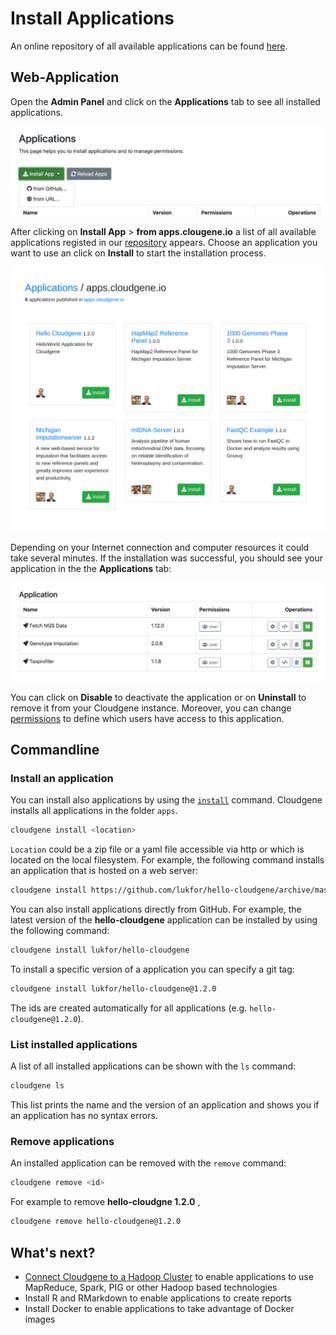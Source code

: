 # Install Applications

An online repository of all available applications can be found [here](http://apps.cloudgene.io).

## Web-Application

Open the **Admin Panel** and click on the **Applications** tab to see all installed applications.

<div class="screenshot">
<img src="../../images/screenshots/install-apps.png">
</div>

After clicking on **Install App** > **from apps.clougene.io** a list of all available applications registed in our [repository](http://apps.cloudgene.io) appears. Choose an application you want to use an click on **Install** to start the installation process.

<div class="screenshot">
<img src="../../images/screenshots/install--app-from-repo.png">
</div>

Depending on your Internet connection and computer resources it could take several minutes. If the installation was successful, you should see your application in the the **Applications** tab:

<div class="screenshot">
<img src="../../images/screenshots/apps.png">
</div>

You can click on **Disable** to deactivate the application or on **Uninstall** to remove it from your Cloudgene instance. Moreover, you can change [permissions](permissions.md) to define which users have access to this application.

## Commandline

### Install an application

You can install also applications by using the [`install`](/cli/cloudgene-install) command. Cloudgene installs all applications in the folder `apps`.

```sh
cloudgene install <location>
```
`Location` could be a zip file or a yaml file accessible via http or which is located on the local filesystem. For example, the following command installs an application that is hosted on a web server:

```sh
cloudgene install https://github.com/lukfor/hello-cloudgene/archive/master.zip
```

You can also install applications directly from GitHub. For example, the latest version of the **hello-cloudgene** application can be installed by using the following command:

```sh
cloudgene install lukfor/hello-cloudgene
```

To install a specific version of a application you can specify a git tag:

```sh
cloudgene install lukfor/hello-cloudgene@1.2.0
```

The ids are created automatically for all applications (e.g. `hello-cloudgene@1.2.0`).


### List installed applications

A list of all installed applications can be shown with the `ls` command:

```sh
cloudgene ls
```

This list prints the name and the version of an application and shows you if an application has no syntax errors.


### Remove applications

An installed application can be removed with the `remove` command:


```sh
cloudgene remove <id>
```

For example to remove **hello-cloudgne 1.2.0** ,

```sh
cloudgene remove hello-cloudgene@1.2.0
```

## What's next?

- [Connect Cloudgene to a Hadoop Cluster](/daemon/hadoop) to enable applications to use MapReduce, Spark, PIG or other Hadoop based technologies
- Install R and RMarkdown to enable applications to create reports
- Install Docker to enable applications to take advantage of Docker images
